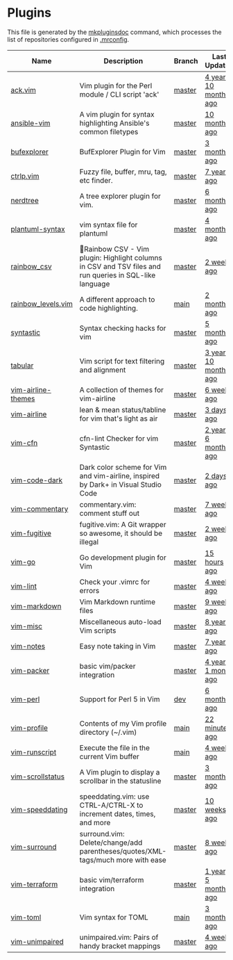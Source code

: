 # Plugins

This file is generated by the [mkpluginsdoc](mkpluginsdoc) command, which processes the list of repositories configured in [.mrconfig](.mrconfig).

| Name                                                                      | Description                                                                                            | Branch                                                                  | Last Updated                                                                                                        |
| ------------------------------------------------------------------------- | ------------------------------------------------------------------------------------------------------ | ----------------------------------------------------------------------- | ------------------------------------------------------------------------------------------------------------------- |
| [ack.vim](https://github.com/mileszs/ack.vim)                             | Vim plugin for the Perl module / CLI script 'ack'                                                      | [master](https://github.com/mileszs/ack.vim/tree/master)                | [4 years, 10 months ago](https://github.com/mileszs/ack.vim/commit/36e40f9ec91bdbf6f1adf408522a73a6925c3042)        |
| [ansible-vim](https://github.com/pearofducks/ansible-vim)                 | A vim plugin for syntax highlighting Ansible's common filetypes                                        | [master](https://github.com/pearofducks/ansible-vim/tree/master)        | [10 months ago](https://github.com/pearofducks/ansible-vim/commit/93798e8c89c441d29d4678da0c0d5e1429eb43b0)         |
| [bufexplorer](https://github.com/jlanzarotta/bufexplorer)                 | BufExplorer Plugin for Vim                                                                             | [master](https://github.com/jlanzarotta/bufexplorer/tree/master)        | [3 months ago](https://github.com/jlanzarotta/bufexplorer/commit/e782dab0fe9523ac65d9fe4f726f2efe924e3f43)          |
| [ctrlp.vim](https://github.com/kien/ctrlp.vim)                            | Fuzzy file, buffer, mru, tag, etc finder.                                                              | [master](https://github.com/kien/ctrlp.vim/tree/master)                 | [7 years ago](https://github.com/kien/ctrlp.vim/commit/564176f01d7f3f7f8ab452ff4e1f5314de7b0981)                    |
| [nerdtree](https://github.com/preservim/nerdtree)                         | A tree explorer plugin for vim.                                                                        | [master](https://github.com/preservim/nerdtree/tree/master)             | [6 months ago](https://github.com/preservim/nerdtree/commit/fc85a6f07c2cd694be93496ffad75be126240068)               |
| [plantuml-syntax](https://github.com/aklt/plantuml-syntax)                | vim syntax file for plantuml                                                                           | [master](https://github.com/aklt/plantuml-syntax/tree/master)           | [4 months ago](https://github.com/aklt/plantuml-syntax/commit/845abb56dcd3f12afa6eb47684ef5ba3055802b8)             |
| [rainbow_csv](https://github.com/mechatroner/rainbow_csv)                 | 🌈Rainbow CSV - Vim plugin: Highlight columns in CSV and TSV files and run queries in SQL-like language | [master](https://github.com/mechatroner/rainbow_csv/tree/master)        | [2 weeks ago](https://github.com/mechatroner/rainbow_csv/commit/7453a3f9679f0c753ec9d77f9ea8588778f35aeb)           |
| [rainbow_levels.vim](https://github.com/thiagoalessio/rainbow_levels.vim) | A different approach to code highlighting.                                                             | [main](https://github.com/thiagoalessio/rainbow_levels.vim/tree/main)   | [2 months ago](https://github.com/thiagoalessio/rainbow_levels.vim/commit/e8badb7906b63d3639b840484e4370194de2b857) |
| [syntastic](https://github.com/vim-syntastic/syntastic)                   | Syntax checking hacks for vim                                                                          | [master](https://github.com/vim-syntastic/syntastic/tree/master)        | [5 months ago](https://github.com/vim-syntastic/syntastic/commit/8d5e37c29cf5952fbf300b9230bffe424c61a488)          |
| [tabular](https://github.com/godlygeek/tabular)                           | Vim script for text filtering and alignment                                                            | [master](https://github.com/godlygeek/tabular/tree/master)              | [3 years, 10 months ago](https://github.com/godlygeek/tabular/commit/339091ac4dd1f17e225fe7d57b48aff55f99b23a)      |
| [vim-airline-themes](https://github.com/vim-airline/vim-airline-themes)   | A collection of themes for vim-airline                                                                 | [master](https://github.com/vim-airline/vim-airline-themes/tree/master) | [6 weeks ago](https://github.com/vim-airline/vim-airline-themes/commit/dd81554c2231e438f6d0e8056ea38fd0e80ac02a)    |
| [vim-airline](https://github.com/vim-airline/vim-airline)                 | lean & mean status/tabline for vim that's light as air                                                 | [master](https://github.com/vim-airline/vim-airline/tree/master)        | [3 days ago](https://github.com/vim-airline/vim-airline/commit/6a4c82c950cc10388117e927b89a72a557e5944c)            |
| [vim-cfn](https://github.com/speshak/vim-cfn)                             | cfn-lint Checker for vim Syntastic                                                                     | [master](https://github.com/speshak/vim-cfn/tree/master)                | [2 years, 6 months ago](https://github.com/speshak/vim-cfn/commit/3300b3284c9b5a56f6c76de415d15c21b83d1168)         |
| [vim-code-dark](https://github.com/tomasiser/vim-code-dark)               | Dark color scheme for Vim and vim-airline, inspired by Dark+ in Visual Studio Code                     | [master](https://github.com/tomasiser/vim-code-dark/tree/master)        | [2 days ago](https://github.com/tomasiser/vim-code-dark/commit/48d44707a821f962f56c3d0553144c77211749fa)            |
| [vim-commentary](https://github.com/tpope/vim-commentary)                 | commentary.vim: comment stuff out                                                                      | [master](https://github.com/tpope/vim-commentary/tree/master)           | [7 weeks ago](https://github.com/tpope/vim-commentary/commit/e87cd90dc09c2a203e13af9704bd0ef79303d755)              |
| [vim-fugitive](https://github.com/tpope/vim-fugitive)                     | fugitive.vim: A Git wrapper so awesome, it should be illegal                                           | [master](https://github.com/tpope/vim-fugitive/tree/master)             | [2 weeks ago](https://github.com/tpope/vim-fugitive/commit/5b0b138483de17a8fd8dfcec0b491782c8fbf102)                |
| [vim-go](https://github.com/fatih/vim-go)                                 | Go development plugin for Vim                                                                          | [master](https://github.com/fatih/vim-go/tree/master)                   | [15 hours ago](https://github.com/fatih/vim-go/commit/8c4db1c61432511a3aa55971dabb2171cbcba7b1)                     |
| [vim-lint](https://github.com/dbakker/vim-lint)                           | Check your .vimrc for errors                                                                           | [master](https://github.com/dbakker/vim-lint/tree/master)               | [4 weeks ago](https://github.com/dbakker/vim-lint/commit/e0f5459b2cfada882cc67c39546f511f12d00168)                  |
| [vim-markdown](https://github.com/tpope/vim-markdown)                     | Vim Markdown runtime files                                                                             | [master](https://github.com/tpope/vim-markdown/tree/master)             | [9 weeks ago](https://github.com/tpope/vim-markdown/commit/feadbc81e27f277187c29957ec6114f1e95f2162)                |
| [vim-misc](https://github.com/xolox/vim-misc)                             | Miscellaneous auto-load Vim scripts                                                                    | [master](https://github.com/xolox/vim-misc/tree/master)                 | [8 years ago](https://github.com/xolox/vim-misc/commit/3e6b8fb6f03f13434543ce1f5d24f6a5d3f34f0b)                    |
| [vim-notes](https://github.com/xolox/vim-notes)                           | Easy note taking in Vim                                                                                | [master](https://github.com/xolox/vim-notes/tree/master)                | [7 years ago](https://github.com/xolox/vim-notes/commit/e465a0a987dbacdf7291688215b8545f8584d409)                   |
| [vim-packer](https://github.com/hashivim/vim-packer)                      | basic vim/packer integration                                                                           | [master](https://github.com/hashivim/vim-packer/tree/master)            | [4 years, 1 month ago](https://github.com/hashivim/vim-packer/commit/c2561f41e46df8a78a6b51226f60607582052134)      |
| [vim-perl](https://github.com/vim-perl/vim-perl)                          | Support for Perl 5 in Vim                                                                              | [dev](https://github.com/vim-perl/vim-perl/tree/dev)                    | [6 months ago](https://github.com/vim-perl/vim-perl/commit/f40ece108099df561157ed7fdb764f8c183a8bfc)                |
| [vim-profile](https://github.com/sirhc/vim-profile)                       | Contents of my Vim profile directory (~/.vim)                                                          | [main](https://github.com/sirhc/vim-profile/tree/main)                  | [22 minutes ago](https://github.com/sirhc/vim-profile/commit/71a60281352d09e4ad771f53b86749e9a8036498)              |
| [vim-runscript](https://github.com/sirhc/vim-runscript)                   | Execute the file in the current Vim buffer                                                             | [main](https://github.com/sirhc/vim-runscript/tree/main)                | [4 weeks ago](https://github.com/sirhc/vim-runscript/commit/c079917c57b9d65de0e84917569b401bb4437323)               |
| [vim-scrollstatus](https://github.com/ojroques/vim-scrollstatus)          | A Vim plugin to display a scrollbar in the statusline                                                  | [master](https://github.com/ojroques/vim-scrollstatus/tree/master)      | [3 months ago](https://github.com/ojroques/vim-scrollstatus/commit/e257fb5b13bce30c99bcc0dc0c49a7924419da40)        |
| [vim-speeddating](https://github.com/tpope/vim-speeddating)               | speeddating.vim: use CTRL-A/CTRL-X to increment dates, times, and more                                 | [master](https://github.com/tpope/vim-speeddating/tree/master)          | [10 weeks ago](https://github.com/tpope/vim-speeddating/commit/5a36fd29df63ea3f65562bd2bb837be48a5ec90b)            |
| [vim-surround](https://github.com/tpope/vim-surround)                     | surround.vim: Delete/change/add parentheses/quotes/XML-tags/much more with ease                        | [master](https://github.com/tpope/vim-surround/tree/master)             | [8 weeks ago](https://github.com/tpope/vim-surround/commit/3d188ed2113431cf8dac77be61b842acb64433d9)                |
| [vim-terraform](https://github.com/hashivim/vim-terraform)                | basic vim/terraform integration                                                                        | [master](https://github.com/hashivim/vim-terraform/tree/master)         | [1 year, 5 months ago](https://github.com/hashivim/vim-terraform/commit/f0b17ac9f1bbdf3a29dba8b17ab429b1eed5d443)   |
| [vim-toml](https://github.com/cespare/vim-toml)                           | Vim syntax for TOML                                                                                    | [main](https://github.com/cespare/vim-toml/tree/main)                   | [3 months ago](https://github.com/cespare/vim-toml/commit/d36caa6b1cf508a4df1c691f915572fc02143258)                 |
| [vim-unimpaired](https://github.com/tpope/vim-unimpaired)                 | unimpaired.vim: Pairs of handy bracket mappings                                                        | [master](https://github.com/tpope/vim-unimpaired/tree/master)           | [4 weeks ago](https://github.com/tpope/vim-unimpaired/commit/6d44a6dc2ec34607c41ec78acf81657248580bf1)              |
